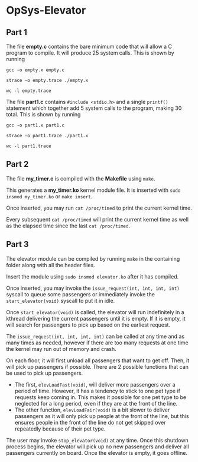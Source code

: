# OpSys-Elevator

## Part 1

The file **empty.c** contains the bare minimum code that will allow a C program to compile. It will produce 25 system calls. This is shown by running 

`gcc -o empty.x empty.c`

`strace -o empty.trace ./empty.x`

`wc -l empty.trace`

The file **part1.c** contains `#include <stdio.h>` and a single `printf()` statement which together add 5 system calls to the program, making 30 total. This is shown by running 

`gcc -o part1.x part1.c`

`strace -o part1.trace ./part1.x`

`wc -l part1.trace`

## Part 2

The file **my_timer.c** is compiled with the **Makefile** using `make`.

This generates a **my_timer.ko** kernel module file. It is inserted with `sudo insmod my_timer.ko` or `make insert`.

Once inserted, you may run `cat /proc/timed` to print the current kernel time.

Every subsequent `cat /proc/timed` will print the current kernel time as well as the elapsed time since the last `cat /proc/timed`.

## Part 3 

The elevator module can be compiled by running `make` in the containing folder along with all the header files.

Insert the module using `sudo insmod elevator.ko` after it has compiled.

Once inserted, you may invoke the `issue_request(int, int, int, int)` syscall to queue some passengers or immediately invoke the `start_elevator(void)` syscall to put it in idle.

Once `start_elevator(void)` is called, the elevator will run indefinitely in a kthread delivering the current passengers until it is empty. If it is empty, it will search for passengers to pick up based on the earliest request.

The `issue_request(int, int, int, int)` can be called at any time and as many times as needed, however if there are too many requests at one time the kernel may run out of memory and crash.

On each floor, it will first unload all passengers that want to get off. Then, it will pick up passengers if possible. There are 2 possible functions that can be used to pick up passengers. 

- The first, `elevLoadFast(void)`, will deliver more passengers over a period of time. However, it has a tendency to stick to one pet type if requests keep coming in. This makes it possible for one pet type to be neglected for a long period, even if they are at the front of the line.
- The other function, `elevLoadFair(void)` is a bit slower to deliver passengers as it will only pick up people at the front of the line, but this ensures people in the front of the line do not get skipped over repeatedly because of their pet type.

The user may invoke `stop_elevator(void)` at any time. Once this shutdown process begins, the elevator will pick up no new passengers and deliver all passengers currently on board. Once the elevator is empty, it goes offline.
